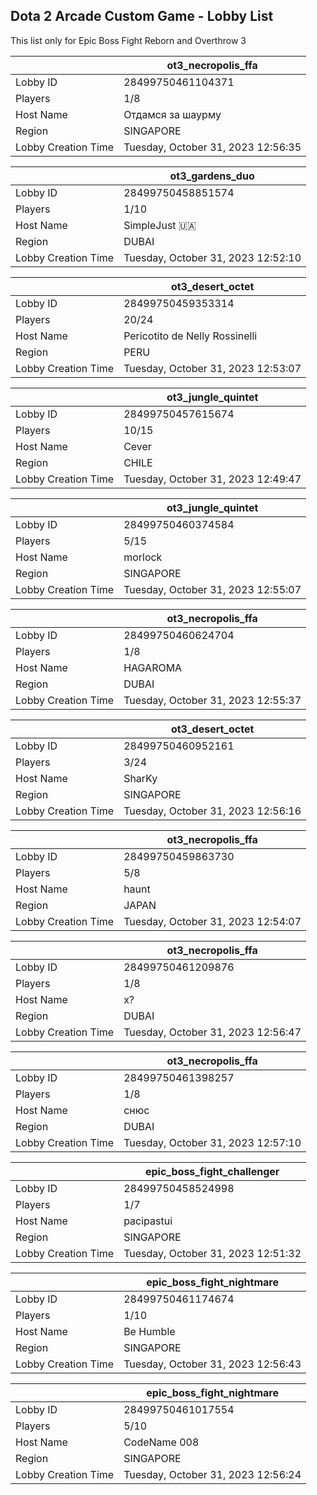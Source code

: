 ## Dota 2 Arcade Custom Game - Lobby List

This list only for Epic Boss Fight Reborn and Overthrow 3

|  | ot3_necropolis_ffa |
| ------ | ------ |
| Lobby ID | 28499750461104371 |
| Players | 1/8 |
| Host Name | Отдамся за шаурму |
| Region | SINGAPORE |
| Lobby Creation Time | Tuesday, October 31, 2023 12:56:35 |


|  | ot3_gardens_duo |
| ------ | ------ |
| Lobby ID | 28499750458851574 |
| Players | 1/10 |
| Host Name | SimpleJust 🇺🇦 |
| Region | DUBAI |
| Lobby Creation Time | Tuesday, October 31, 2023 12:52:10 |


|  | ot3_desert_octet |
| ------ | ------ |
| Lobby ID | 28499750459353314 |
| Players | 20/24 |
| Host Name | Pericotito de Nelly Rossinelli |
| Region | PERU |
| Lobby Creation Time | Tuesday, October 31, 2023 12:53:07 |


|  | ot3_jungle_quintet |
| ------ | ------ |
| Lobby ID | 28499750457615674 |
| Players | 10/15 |
| Host Name | Cever |
| Region | CHILE |
| Lobby Creation Time | Tuesday, October 31, 2023 12:49:47 |


|  | ot3_jungle_quintet |
| ------ | ------ |
| Lobby ID | 28499750460374584 |
| Players | 5/15 |
| Host Name | morlock |
| Region | SINGAPORE |
| Lobby Creation Time | Tuesday, October 31, 2023 12:55:07 |


|  | ot3_necropolis_ffa |
| ------ | ------ |
| Lobby ID | 28499750460624704 |
| Players | 1/8 |
| Host Name | HAGAROMA |
| Region | DUBAI |
| Lobby Creation Time | Tuesday, October 31, 2023 12:55:37 |


|  | ot3_desert_octet |
| ------ | ------ |
| Lobby ID | 28499750460952161 |
| Players | 3/24 |
| Host Name | SharKy |
| Region | SINGAPORE |
| Lobby Creation Time | Tuesday, October 31, 2023 12:56:16 |


|  | ot3_necropolis_ffa |
| ------ | ------ |
| Lobby ID | 28499750459863730 |
| Players | 5/8 |
| Host Name | haunt |
| Region | JAPAN |
| Lobby Creation Time | Tuesday, October 31, 2023 12:54:07 |


|  | ot3_necropolis_ffa |
| ------ | ------ |
| Lobby ID | 28499750461209876 |
| Players | 1/8 |
| Host Name | х? |
| Region | DUBAI |
| Lobby Creation Time | Tuesday, October 31, 2023 12:56:47 |


|  | ot3_necropolis_ffa |
| ------ | ------ |
| Lobby ID | 28499750461398257 |
| Players | 1/8 |
| Host Name | снюс |
| Region | DUBAI |
| Lobby Creation Time | Tuesday, October 31, 2023 12:57:10 |


|  | epic_boss_fight_challenger |
| ------ | ------ |
| Lobby ID | 28499750458524998 |
| Players | 1/7 |
| Host Name | pacipastui |
| Region | SINGAPORE |
| Lobby Creation Time | Tuesday, October 31, 2023 12:51:32 |


|  | epic_boss_fight_nightmare |
| ------ | ------ |
| Lobby ID | 28499750461174674 |
| Players | 1/10 |
| Host Name | Be Humble |
| Region | SINGAPORE |
| Lobby Creation Time | Tuesday, October 31, 2023 12:56:43 |


|  | epic_boss_fight_nightmare |
| ------ | ------ |
| Lobby ID | 28499750461017554 |
| Players | 5/10 |
| Host Name | CodeName 008 |
| Region | SINGAPORE |
| Lobby Creation Time | Tuesday, October 31, 2023 12:56:24 |



